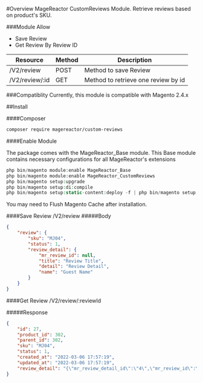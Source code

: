 #Overview
MageReactor CustomReviews Module. Retrieve reviews based on product's SKU.

###Module Allow

* Save Review
* Get Review By Review ID

| Resource       | Method | Description                         |
|----------------|--------|-------------------------------------|
| /V2/review     | POST   | Method to save Review               |
| /V2/review/:id | GET    | Method to retrieve one review by id |

###Compatiblity
Currently, this module is compatible with Magento 2.4.x


##Install

####Composer

```bash
composer require magereactor/custom-reviews
```

####Enable Module

The package comes with the MageReactor_Base module. This Base module contains necessary configurations for all MageReactor's extensions

```php
php bin/magento module:enable MageReactor_Base
php bin/magento module:enable MageReactor_CustomReviews
php bin/magento setup:upgrade
php bin/magento setup:di:compile
php bin/magento setup:static-content:deploy -f | php bin/magento setup:static-content:deploy
```

You may need to Flush Magento Cache after installation.

####Save Review /V2/review
#####Body
```json
{
    "review": {
        "sku": "MJ04",
        "status": 1,
        "review_detail": {
            "mr_review_id": null,
            "title": "Review Title",
            "detail": "Review Detail",
            "name": "Guest Name"
        }
    }
}
```

####Get Review /V2/review/:reviewId

#####Response
```json
{
    "id": 27,
    "product_id": 302,
    "parent_id": 302,
    "sku": "MJ04",
    "status": 1,
    "created_at": "2022-03-06 17:57:19",
    "updated_at": "2022-03-06 17:57:19",
    "review_detail": "{\"mr_review_detail_id\":\"4\",\"mr_review_id\":\"27\",\"store_id\":\"1\",\"title\":\"Review Title\",\"detail\":\"Review Detail\",\"name\":\"Guest Name\"}"
}
```
